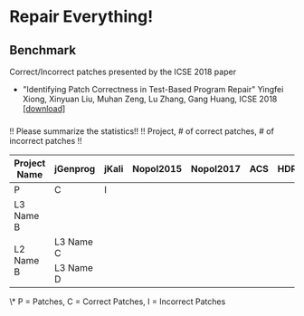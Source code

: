 # Repair Everything!

## Benchmark
Correct/Incorrect patches presented by the ICSE 2018 paper   
* "Identifying Patch Correctness in Test-Based Program Repair" Yingfei Xiong, Xinyuan Liu, Muhan Zeng, Lu Zhang, Gang Huang, ICSE 2018 [[download]](https://ieeexplore.ieee.org/stamp/stamp.jsp?arnumber=8453152)

###
!! Please summarize the statistics!!
!! Project, # of correct patches, # of incorrect patches !!    



<table>
       <thead>
           <tr>
               <th rowspan=2>Project Name</th>
               <th>jGenprog</th>
               <th>jKali</th>
	       <th>Nopol2015</th>
	       <th>Nopol2017</th>
	       <th>ACS</th>
	       <th>HDRepair</th>
	       <th>Total(Generated)</th>
	       <th>Developer Pathes</th>
	    </tr>
       </thead>
       <tbody>
           <tr>
               <td>P</td>
               <td>C</td>
               <td>I</td>
           </tr>
           <tr>
               <td>L3 Name B</td>
           </tr>
           <tr>
               <td rowspan=2>L2 Name B</td>
               <td>L3 Name C</td>
           </tr>
           <tr>
               <td>L3 Name D</td>
           </tr>
       </tbody>
</table> 
\* P = Patches, C = Correct Patches, I = Incorrect Patches


